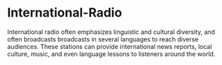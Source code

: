 # International-Radio
International radio often emphasizes linguistic and cultural diversity, and often broadcasts broadcasts in several languages ​​to reach diverse audiences. These stations can provide international news reports, local culture, music, and even language lessons to listeners around the world.
